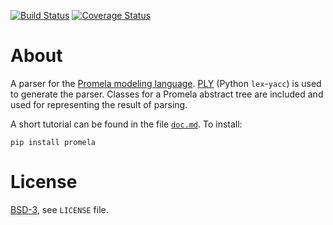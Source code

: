 [![Build Status][build_img]][travis]
[![Coverage Status][coverage]][coveralls]


About
=====

A parser for the [Promela modeling language](https://en.wikipedia.org/wiki/Promela).
[PLY](https://pypi.python.org/pypi/ply/3.4) (Python `lex`-`yacc`) is used to
generate the parser. Classes for a Promela abstract tree are included and used
for representing the result of parsing.

A short tutorial can be found in the file [`doc.md`](
    https://github.com/johnyf/promela/blob/master/doc.md).
To install:

```
pip install promela
```


License
=======
[BSD-3](http://opensource.org/licenses/BSD-3-Clause), see `LICENSE` file.


[build_img]: https://travis-ci.org/johnyf/promela.svg?branch=master
[travis]: https://travis-ci.org/johnyf/promela
[coverage]: https://coveralls.io/repos/johnyf/promela/badge.svg?branch=master
[coveralls]: https://coveralls.io/r/johnyf/promela?branch=master
